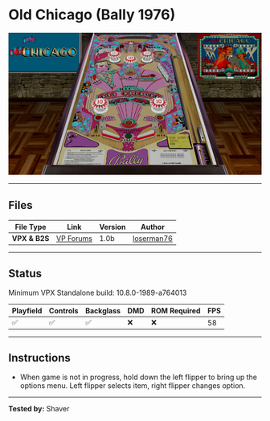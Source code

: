 # Old Chicago (Bally 1976)

![Table Preview](../../images/vpx-oldchicago-preview.png)

---

## Files
| File Type | Link | Version | Author | 
|-----------|--------|----------|--------------|
| **VPX & B2S** | [VP Forums](https://www.vpforums.org/index.php?app=downloads&showfile=13266) | 1.0b | [loserman76](https://www.vpforums.org/index.php?showuser=41250) |

---

## Status 
Minimum VPX Standalone build: 10.8.0-1989-a764013

| Playfield | Controls | Backglass | DMD | ROM Required | FPS | 
|-----------|----------|-----------|-----|--------------|-----|
| :white_check_mark: | :white_check_mark: | :white_check_mark: | :x: | :x: | 58 |

---

## Instructions

- When game is not in progress, hold down the left flipper to bring up the options menu. Left flipper selects item, right flipper changes option.

---

**Tested by:** Shaver
